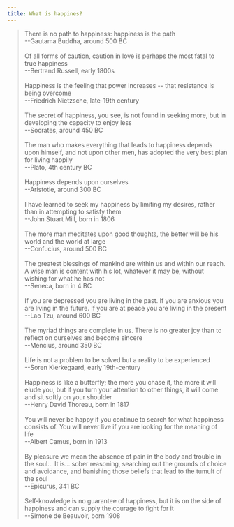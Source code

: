 ```yaml
---
title: What is happines? 
---
```


> There is no path to happiness: happiness is the path   
--Gautama Buddha, around 500 BC  
> &nbsp;  
> Of all forms of caution, caution in love is perhaps the most fatal to true happiness  
--Bertrand Russell, early 1800s  
> &nbsp;  
> Happiness is the feeling that power increases -- that resistance is being overcome    
--Friedrich Nietzsche, late-19th century  
> &nbsp;  
> The secret of happiness, you see, is not found in seeking more, but in developing the capacity to enjoy less    
--Socrates, around 450 BC  
> &nbsp;  
> The man who makes everything that leads to happiness depends upon himself, and not upon other men, has adopted the very best plan for living happily    
--Plato, 4th century BC  
> &nbsp;  
> Happiness depends upon ourselves    
--Aristotle, around 300 BC   
> &nbsp;  
>  I have learned to seek my happiness by limiting my desires, rather than in attempting to satisfy them    
--John Stuart Mill, born in 1806  
> &nbsp;    
> The more man meditates upon good thoughts, the better will be his world and the world at large  
--Confucius, around 500 BC  
> &nbsp;  
> The greatest blessings of mankind are within us and within our reach. A wise man is content with his lot, whatever it may be, without wishing for what he has not   
--Seneca, born in 4 BC  
> &nbsp;  
> If you are depressed you are living in the past. If you are anxious you are living in the future. If you are at peace you are living in the present    
--Lao Tzu, around 600 BC  
> &nbsp;    
> The myriad things are complete in us. There is no greater joy than to reflect on ourselves and become sincere    
--Mencius, around 350 BC  
> &nbsp;  
> Life is not a problem to be solved but a reality to be experienced    
--Soren Kierkegaard, early 19th-century  
> &nbsp;   
> Happiness is like a butterfly; the more you chase it, the more it will elude you, but if you turn your attention to other things, it will come and sit softly on your shoulder   
--Henry David Thoreau, born in 1817   
> &nbsp;  
> You will never be happy if you continue to search for what happiness consists of. You will never live if you are looking for the meaning of life    
--Albert Camus, born in 1913  
> &nbsp;  
> By pleasure we mean the absence of pain in the body and trouble in the soul... It is... sober reasoning, searching out the grounds of choice and avoidance, and banishing those beliefs that lead to the tumult of the soul  
--Epicurus, 341 BC  
> &nbsp;  
> Self-knowledge is no guarantee of happiness, but it is on the side of happiness and can supply the courage to fight for it     
--Simone de Beauvoir, born 1908

